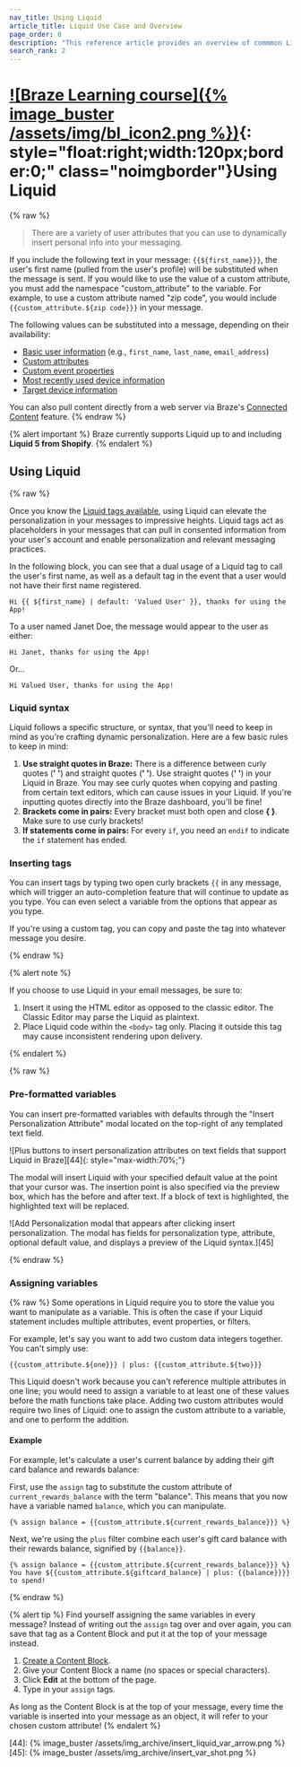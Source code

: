 ```yaml
---
nav_title: Using Liquid
article_title: Liquid Use Case and Overview
page_order: 0
description: "This reference article provides an overview of commmon Liquid use cases and how to include Liquid tags into your messaging."
search_rank: 2
---
```


# [![Braze Learning course]({% image_buster /assets/img/bl_icon2.png %})](https://learning.braze.com/dynamic-personalization-with-liquid){: style="float:right;width:120px;border:0;" class="noimgborder"}Using Liquid

{% raw %}

> There are a variety of user attributes that you can use to dynamically insert personal info into your messaging.

If you include the following text in your message: `{{${first_name}}}`, the user's first name (pulled from the user's profile) will be substituted when the message is sent. If you would like to use the value of a custom attribute, you must add the namespace "custom_attribute" to the variable. For example, to use a custom attribute named "zip code", you would include `{{custom_attribute.${zip code}}}` in your message.

The following values can be substituted into a message, depending on their availability:

- [Basic user information][1] (e.g., `first_name`, `last_name`, `email_address`)
- [Custom attributes][2]
- [Custom event properties][11]
- [Most recently used device information][39]
- [Target device information][40]

You can also pull content directly from a web server via Braze's [Connected Content][9] feature.
{% endraw %}

{% alert important %}
Braze currently supports Liquid up to and including **Liquid 5 from Shopify**.
{% endalert %}

## Using Liquid

{% raw %}

Once you know the [Liquid tags available][1], using Liquid can elevate the personalization in your messages to impressive heights. Liquid tags act as placeholders in your messages that can pull in consented information from your user's account and enable personalization and relevant messaging practices.

In the following block, you can see that a dual usage of a Liquid tag to call the user's first name, as well as a default tag in the event that a user would not have their first name registered.

```liquid
Hi {{ ${first_name} | default: 'Valued User' }}, thanks for using the App!
```

To a user named Janet Doe, the message would appear to the user as either:

```
Hi Janet, thanks for using the App!
```

Or...

```
Hi Valued User, thanks for using the App!
```

### Liquid syntax

Liquid follows a specific structure, or syntax, that you'll need to keep in mind as you're crafting dynamic personalization. Here are a few basic rules to keep in mind:

1. **Use straight quotes in Braze:** There is a difference between curly quotes (**' '**) and straight quotes (**&#39; &#39;**). Use straight quotes (**&#39; &#39;**) in your Liquid in Braze. You may see curly quotes when copying and pasting from certain text editors, which can cause issues in your Liquid. If you're inputting quotes directly into the Braze dashboard, you'll be fine!
2. **Brackets come in pairs:** Every bracket must both open and close **{ }**. Make sure to use curly brackets!
3. **If statements come in pairs:** For every `if`, you need an `endif` to indicate the `if` statement has ended.

### Inserting tags

You can insert tags by typing two open curly brackets `{{` in any message, which will trigger an auto-completion feature that will continue to update as you type. You can even select a variable from the options that appear as you type.

If you're using a custom tag, you can copy and paste the tag into whatever message you desire.

{% endraw %}

{% alert note %}

If you choose to use Liquid in your email messages, be sure to:

1. Insert it using the HTML editor as opposed to the classic editor. The Classic Editor may parse the Liquid as plaintext.
2. Place Liquid code within the `<body>` tag only. Placing it outside this tag may cause inconsistent rendering upon delivery.

{% endalert %}

{% raw %}


### Pre-formatted variables

You can insert pre-formatted variables with defaults through the "Insert Personalization Attribute" modal located on the top-right of any templated text field.

![Plus buttons to insert personalization attributes on text fields that support Liquid in Braze][44]{: style="max-width:70%;"}

The modal will insert Liquid with your specified default value at the point that your cursor was. The insertion point is also specified via the preview box, which has the before and after text. If a block of text is highlighted, the highlighted text will be replaced.

![Add Personalization modal that appears after clicking insert personalization. The modal has fields for personalization type, attribute, optional default value, and displays a preview of the Liquid syntax.][45]

{% endraw %}

### Assigning variables

{% raw %}
Some operations in Liquid require you to store the value you want to manipulate as a variable. This is often the case if your Liquid statement includes multiple attributes, event properties, or filters.

For example, let's say you want to add two custom data integers together. You can't simply use:

```liquid
{{custom_attribute.${one}}} | plus: {{custom_attribute.${two}}}
```

This Liquid doesn't work because you can't reference multiple attributes in one line; you would need to assign a variable to at least one of these values before the math functions take place. Adding two custom attributes would require two lines of Liquid: one to assign the custom attribute to a variable, and one to perform the addition.

#### Example

For example, let's calculate a user's current balance by adding their gift card balance and rewards balance:

First, use the `assign` tag to substitute the custom attribute of `current_rewards_balance` with the term "balance". This means that you now have a variable named `balance`, which you can manipulate.

```liquid
{% assign balance = {{custom_attribute.${current_rewards_balance}}} %}
```

Next, we're using the `plus` filter combine each user's gift card balance with their rewards balance, signified by `{{balance}}`.

```liquid
{% assign balance = {{custom_attribute.${current_rewards_balance}}} %}
You have ${{custom_attribute.${giftcard_balance} | plus: {{balance}}}} to spend!
```
{% endraw %}

{% alert tip %}
Find yourself assigning the same variables in every message? Instead of writing out the `assign` tag over and over again, you can save that tag as a Content Block and put it at the top of your message instead.

1. [Create a Content Block]({{site.baseurl}}/user_guide/engagement_tools/templates_and_media/content_blocks/#create-a-content-block).
2. Give your Content Block a name (no spaces or special characters).
3. Click **Edit** at the bottom of the page.
4. Type in your `assign` tags.

As long as the Content Block is at the top of your message, every time the variable is inserted into your message as an object, it will refer to your chosen custom attribute!
{% endalert %}

[1]: {{site.baseurl}}/user_guide/personalization_and_dynamic_content/liquid/supported_personalization_tags/
[2]: {{site.baseurl}}/user_guide/data_and_analytics/custom_data/custom_attributes/
[9]: {{site.baseurl}}/user_guide/personalization_and_dynamic_content/connected_content/about_connected_content/
[11]: {{site.baseurl}}/user_guide/data_and_analytics/custom_data/custom_events/
[39]: {{site.baseurl}}/user_guide/personalization_and_dynamic_content/liquid/supported_personalization_tags/#most-recently-used-device-information
[40]: {{site.baseurl}}/user_guide/personalization_and_dynamic_content/liquid/supported_personalization_tags/#targeted-device-information
[44]: {% image_buster /assets/img_archive/insert_liquid_var_arrow.png %}
[45]: {% image_buster /assets/img_archive/insert_var_shot.png %}
